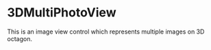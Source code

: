 3DMultiPhotoView
================

This is an image view control which represents multiple images on 3D octagon.

